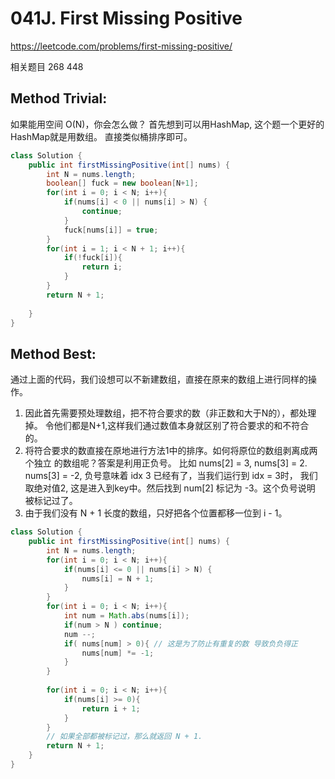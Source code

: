 # 041J. First Missing Positive
https://leetcode.com/problems/first-missing-positive/

相关题目
268 448

## Method Trivial:

如果能用空间 O(N)，你会怎么做？
首先想到可以用HashMap, 这个题一个更好的HashMap就是用数组。
直接类似桶排序即可。

```java
class Solution {
    public int firstMissingPositive(int[] nums) {
        int N = nums.length;
        boolean[] fuck = new boolean[N+1];
        for(int i = 0; i < N; i++){
            if(nums[i] < 0 || nums[i] > N) {
                continue;
            }
            fuck[nums[i]] = true;
        }
        for(int i = 1; i < N + 1; i++){
            if(!fuck[i]){
                return i;
            }
        }
        return N + 1;
        
    }
}
```

## Method Best:

通过上面的代码，我们设想可以不新建数组，直接在原来的数组上进行同样的操作。
1. 因此首先需要预处理数组，把不符合要求的数（非正数和大于N的），都处理掉。
   令他们都是N+1,这样我们通过数值本身就区别了符合要求的和不符合的。
2. 将符合要求的数直接在原地进行方法1中的排序。如何将原位的数组剥离成两个独立
   的数组呢？答案是利用正负号。
   比如 nums[2] = 3, nums[3] = 2.
   nums[3] = -2, 负号意味着 idx 3 已经有了，当我们运行到 idx = 3时，
   我们取绝对值2, 这是进入到key中。然后找到 num[2] 标记为 -3。这个负号说明
   被标记过了。
3. 由于我们没有 N + 1 长度的数组，只好把各个位置都移一位到 i - 1。

```java
class Solution {
    public int firstMissingPositive(int[] nums) {
        int N = nums.length;
        for(int i = 0; i < N; i++){
            if(nums[i] <= 0 || nums[i] > N) {
                nums[i] = N + 1;
            }
        }
        for(int i = 0; i < N; i++){
            int num = Math.abs(nums[i]); 
            if(num > N ) continue;
            num --;
            if( nums[num] > 0){ // 这是为了防止有重复的数 导致负负得正
                nums[num] *= -1;
            }    
        }
        
        for(int i = 0; i < N; i++){
            if(nums[i] >= 0){
                return i + 1;
            }
        }
        // 如果全部都被标记过，那么就返回 N + 1.
        return N + 1;
    }
}
```
